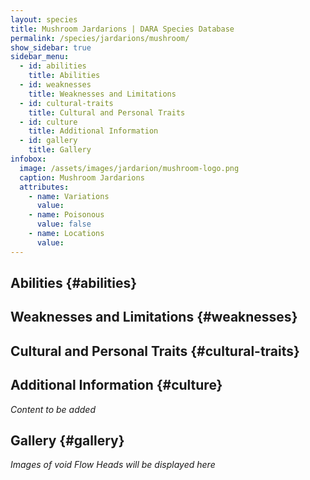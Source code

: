 ```yaml
---
layout: species
title: Mushroom Jardarions | DARA Species Database
permalink: /species/jardarions/mushroom/
show_sidebar: true
sidebar_menu:
  - id: abilities
    title: Abilities
  - id: weaknesses
    title: Weaknesses and Limitations
  - id: cultural-traits
    title: Cultural and Personal Traits
  - id: culture
    title: Additional Information
  - id: gallery
    title: Gallery
infobox:
  image: /assets/images/jardarion/mushroom-logo.png
  caption: Mushroom Jardarions
  attributes:
    - name: Variations
      value: 
    - name: Poisonous
      value: false
    - name: Locations
      value: 
---
```


## Abilities {#abilities}

## Weaknesses and Limitations {#weaknesses}

## Cultural and Personal Traits {#cultural-traits}

## Additional Information {#culture}

*Content to be added*

## Gallery {#gallery}

*Images of void Flow Heads will be displayed here*
